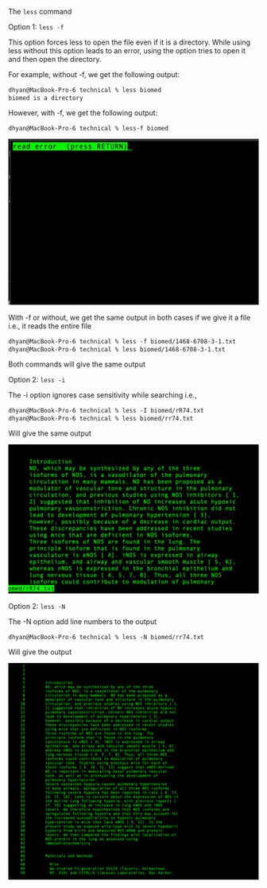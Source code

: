 The `less` command

Option 1: `less -f`

This option forces less to open the file even if it is a directory. While using less without this option leads to an error, using the option tries to open it and then open the directory.

For example, without -f, we get the following output:

```
dhyan@MacBook-Pro-6 technical % less biomed
biomed is a directory
```

However, with -f, we get the following output:

```
dhyan@MacBook-Pro-6 technical % less-f biomed
```

![-f output](ssless.png)


With -f or without, we get the same output in both cases if we give it a file i.e., it reads the entire file


```
dhyan@MacBook-Pro-6 technical % less -f biomed/1468-6708-3-1.txt
dhyan@MacBook-Pro-6 technical % less biomed/1468-6708-3-1.txt
```
Both commands will give the same output


Option 2: `less -i`


The -i option ignores case sensitivity while searching i.e., 

```
dhyan@MacBook-Pro-6 technical % less -I biomed/rR74.txt
dhyan@MacBook-Pro-6 technical % less biomed/rr74.txt
```
 
Will give the same output


![-I output](ssless2.png)



Option 2: `less -N`


The -N option add line numbers to the output

```
dhyan@MacBook-Pro-6 technical % less -N biomed/rr74.txt

```
 
Will give the output


![-N output](ssless3.png)
